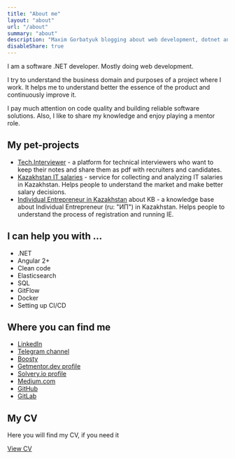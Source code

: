 ```yaml
---
title: "About me"
layout: "about"
url: "/about"
summary: "about"
description: "Maxim Gorbatyuk blogging about web development, dotnet and frontend programming, and life."
disableShare: true
---
```


I am a software .NET developer. Mostly doing web development. 

I try to understand the business domain and purposes of a project where I work. It helps me to understand better the essence of the product and continuously improve it.

I pay much attention on code quality and building reliable software solutions. Also, I like to share my knowledge and enjoy playing a mentor role.

## My pet-projects

- [Tech.Interviewer](https://techinterview.space) - a platform for technical interviewers who want to keep their notes and share them as pdf with recruiters and candidates.
- [Kazakhstan IT salaries](https://techinterview.space/salaries) - service for collecting and analyzing IT salaries in Kazakhstan. Helps people to understand the market and make better salary decisions.
- [Individual Entrepreneur in Kazakhstan](https://maximgorbatyuk.notion.site/Business-staff-e7e9dbadcbf54030b3b92105d96cd98d?pvs=4) about KB - a knowledge base about Individual Entrepreneur (ru: "ИП") in Kazakhstan. Helps people to understand the process of registration and running IE.

## I can help you with ...

- .NET
- Angular 2+
- Clean code
- Elasticsearch
- SQL
- GitFlow
- Docker
- Setting up CI/CD

## Where you can find me

- [LinkedIn](https://www.linkedin.com/in/maxim-gorbatyuk-240801bb/)
- [Telegram channel](https://t.me/mgorbatyuk_dev)
- [Boosty](https://boosty.to/ake111aa)
- [Getmentor.dev profile](https://getmentor.dev/mentor/maxim-gorbatyuk-437)
- [Solvery.io profile](https://solvery.io/ru/mentor/maximgorbatyuk)
- [Medium.com](https://maximgorbatyuk.medium.com)
- [GitHub](https://github.com/maximgorbatyuk)
- [GitLab](https://gitlab.com/m.gorbatyuk)

## My CV

Here you will find my CV, if you need it

[View CV](/pdf/Maxim_gorbatyuk_CV.pdf)
